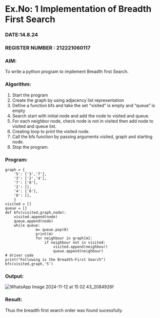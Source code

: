 # Ex.No: 1  Implementation of Breadth First Search 
### DATE:14.8.24                                                                     
### REGISTER NUMBER : 212221060117
### AIM: 
To write a python program to implement Breadth first Search. 
### Algorithm:
1. Start the program
2. Create the graph by using adjacency list representation
3. Define a function bfs and take the set “visited” is empty and “queue” is empty
4. Search start with initial node and add the node to visited and queue.
5. For each neighbor node, check node is not in visited then add node to visited and queue list.
6.  Creating loop to print the visited node.
7.   Call the bfs function by passing arguments visited, graph and starting node.
8.   Stop the program.
### Program:
```
graph = {
    '5': ['3','7'],
    '3': ['2','4'],
    '7': ['8'],
    '2': [],
    '4': ['8'],
    '8': [],
    }
visited = []
queue = []
def bfs(visited,graph,node):
    visited.append(node)
    queue.append(node)
    while queue:
              m= queue.pop(0)
              print(m)
              for neighbour in graph[m]:
                  if neighbour not in visited:
                      visited.append(neighbour)
                      queue.append(neighbour)
# driver code
print("Following is the Breadth-First Search")
bfs(visited,graph,'5')
```

### Output:

![WhatsApp Image 2024-11-12 at 15 02 43_2084926f](https://github.com/user-attachments/assets/f2eaa164-f58f-44eb-a082-4bd9f5ff7728)




### Result:
Thus the breadth first search order was found sucessfully.
